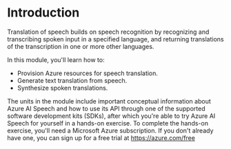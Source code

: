 
# 
# Introduction

Translation of speech builds on speech recognition by recognizing and transcribing spoken input in a specified language, and returning translations of the transcription in one or more other languages.

In this module, you'll learn how to:

- Provision Azure resources for speech translation.
- Generate text translation from speech.
- Synthesize spoken translations.

The units in the module include important conceptual information about Azure AI Speech and how to use its API through one of the supported software development kits (SDKs), after which you're able to try Azure AI Speech for yourself in a hands-on exercise. To complete the hands-on exercise, you'll need a Microsoft Azure subscription. If you don't already have one, you can sign up for a free trial at <https://azure.com/free>



